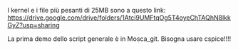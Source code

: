 I kernel e i file più pesanti di 25MB sono a questo link: https://drive.google.com/drive/folders/1Atci9UMFtqOg5T4oyeChTAQhN8lkkGyZ?usp=sharing 

La prima demo dello script generale è in Mosca_git. Bisogna usare cspice!!!!
